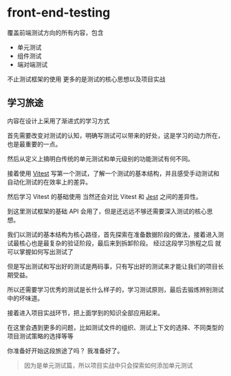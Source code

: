 # front-end-testing

覆盖前端测试方向的所有内容，包含
- 单元测试
- 组件测试
- 端对端测试

不止测试框架的使用 更多的是测试的核心思想以及项目实战

## 学习旅途

内容在设计上采用了渐进式的学习方式

首先需要改变对测试的认知，明确写测试可以带来的好处，这是学习的动力所在，也是最重要的一点。

然后从定义上搞明白传统的单元测试和单元级别的功能测试有何不同。

接着使用 [Vitest](https://vitest.dev/) 写第一个测试，了解一个测试的基本结构，并且感受手动测试和自动化测试的在效率上的差异。

然后学习 Vitest 的基础使用 当然还会对比 Vitest 和 [Jest]() 之间的差异性。

到这里测试框架的基础 API 会用了，但是还远远不够还需要深入测试的核心思想。

我们以测试的基本结构为核心路径，首先探索在准备数据阶段的做法，接着进入测试最核心也是最复杂的验证阶段，最后来到拆卸阶段。
经过这段学习旅程之后 就可以掌握如何写出测试了

但是写出测试和写出好的测试是两码事，只有写出好的测试来才能让我们的项目长期受益。

所以还需要学习优秀的测试是长什么样子的，学习测试原则，最后去锻炼辨别测试中的坏味道。

接着进入项目实战环节，把上面学到的知识全部应用起来。

在这里会遇到更多的问题，比如测试文件的组织、测试上下文的选择、不同类型的项目测试策略的选择等等

你准备好开始这段旅途了吗？ 我准备好了。

> 因为是单元测试篇，所以项目实战中只会探索如何添加单元测试








